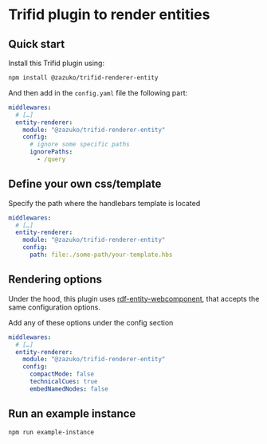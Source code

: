 # Trifid plugin to render entities

## Quick start

Install this Trifid plugin using:

```sh
npm install @zazuko/trifid-renderer-entity
```

And then add in the `config.yaml` file the following part:

```yaml
middlewares:
  # […]
  entity-renderer:
    module: "@zazuko/trifid-renderer-entity"
    config:
      # ignore some specific paths
      ignorePaths:
        - /query
```

## Define your own css/template

Specify the path where the handlebars template is located

```yaml
middlewares:
  # […]
  entity-renderer:
    module: "@zazuko/trifid-renderer-entity"
    config:
      path: file:./some-path/your-template.hbs
```

## Rendering options

Under the hood, this plugin uses [rdf-entity-webcomponent](https://github.com/zazuko/rdf-entity-webcomponent), that
accepts the same configuration options.

Add any of these options under the config section

```yaml
middlewares:
  # […]
  entity-renderer:
    module: "@zazuko/trifid-renderer-entity"
    config:
      compactMode: false
      technicalCues: true
      embedNamedNodes: false
```

## Run an example instance

```sh
npm run example-instance
```

